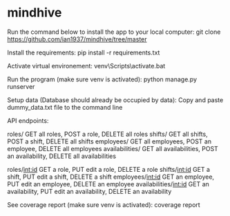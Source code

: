 # mindhive


Run the command below to install the app to your local computer:
	git clone https://github.com/ian1937/mindhive/tree/master
	
Install the requirements:
	pip install -r requirements.txt
	
Activate virtual environement:
	venv\Scripts\activate.bat
	
Run the program (make sure venv is activated):
	python manage.py runserver
	
Setup data (Database should already be occupied by data):
	Copy and paste dummy_data.txt file to the command line
	
API endpoints:
							
roles/ GET all roles, POST a role, DELETE all roles
shifts/ GET all shifts, POST a shift, DELETE all shifts
employees/ GET all employees, POST an employee, DELETE all employees
availabilities/ GET all availabilities, POST an availability, DELETE all availabilities

roles/<int:id> GET a role, PUT edit a role, DELETE a role
shifts/<int:id> GET a shift, PUT edit a shift, DELETE a shift
employees/<int:id> GET an employee, PUT edit an employee, DELETE an employee
availabilities/<int:id> GET an availability, PUT edit an availability, DELETE an availability

See coverage report (make sure venv is activated):
	coverage report
